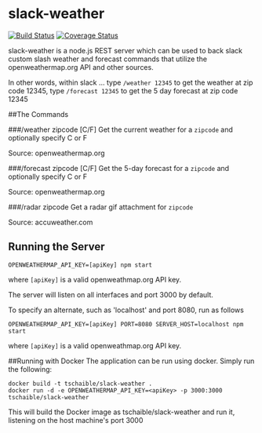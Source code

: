 # slack-weather

[![Build Status](https://travis-ci.org/tschaible/slack-weather.svg?branch=master)](http://travis-ci.org/tschaible/slack-weather?branch=master)
[![Coverage Status](https://coveralls.io/repos/github/tschaible/slack-weather/badge.svg?branch=master)](https://coveralls.io/github/tschaible/slack-weather?branch=master)

slack-weather is a node.js REST server which can be used to back slack custom slash weather and forecast commands that utilize the openweathermap.org API and other sources.

In other words, within slack ... type `/weather 12345` to get the weather at zip code 12345, type `/forecast 12345` to get the 5 day forecast at zip code 12345 


##The Commands

###/weather zipcode [C/F]
Get the current weather for a `zipcode` and optionally specify C or F

Source: openweathermap.org

###/forecast zipcode [C/F]
Get the 5-day forecast for a `zipcode` and optionally specify C or F

Source: openweathermap.org

###/radar zipcode
Get a radar gif attachment for `zipcode`

Source: accuweather.com

## Running the Server
```
OPENWEATHERMAP_API_KEY=[apiKey] npm start
```
where `[apiKey]` is a valid openweathmap.org API key.  

The server will listen on all interfaces and port 3000 by default.



To specify an alternate, such as 'localhost' and port 8080, run as follows
```
OPENWEATHERMAP_API_KEY=[apiKey] PORT=8080 SERVER_HOST=localhost npm start
```
where `[apiKey]` is a valid openweathmap.org API key.  

##Running with Docker
The application can be run using docker.  Simply run the following:
```
docker build -t tschaible/slack-weather .
docker run -d -e OPENWEATHERMAP_API_KEY=<apiKey> -p 3000:3000 tschaible/slack-weather
```
This will build the Docker image as tschaible/slack-weather and run it, listening on the host machine's port 3000